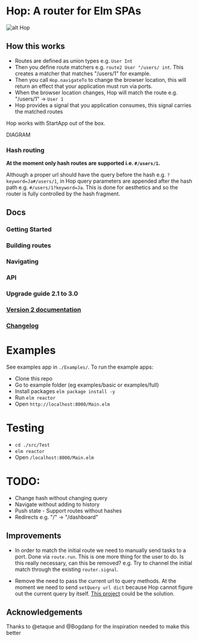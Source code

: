 # Hop: A router for Elm SPAs

![alt Hop](https://raw.githubusercontent.com/sporto/hop/master/assets/logo.png)

## How this works

- Routes are defined as union types e.g. `User Int`
- Then you define route matchers e.g. `route2 User "/users/ int`. This creates a matcher that matches "/users/1" for example.
- Then you call `Hop.navigateTo` to change the browser location, this will return an effect that your application must run via ports.
- When the browser location changes, Hop will match the route e.g. "/users/1" -> `User 1`
- Hop provides a signal that you application consumes, this signal carries the matched routes

Hop works with StartApp out of the box.

DIAGRAM

### Hash routing

__At the moment only hash routes are supported i.e. `#/users/1`.__

Although a proper url should have the query before the hash e.g. `?keyword=Ja#/users/1`,
in Hop query parameters are appended after the hash path e.g. `#/users/1?keyword=Ja`. 
This is done for aesthetics and so the router is fully controlled by the hash fragment.

## Docs

### Getting Started
### Building routes
### Navigating
### API
### Upgrade guide 2.1 to 3.0
### [Version 2 documentation](https://github.com/sporto/hop/tree/v2)
### [Changelog](./docs/changelog.md)

# Examples

See examples app in `./Examples/`. To run the example apps:

- Clone this repo
- Go to example folder (eg examples/basic or examples/full)
- Install packages `elm package install -y`
- Run `elm reactor`
- Open `http://localhost:8000/Main.elm`

# Testing

- `cd ./src/Test`
- `elm reactor`
- Open `/localhost:8000/Main.elm`

# TODO:

- Change hash without changing query
- Navigate without adding to history
- Push state - Support routes without hashes
- Redirects e.g. "/" -> "/dashboard"

## Improvements

- In order to match the initial route we need to manually send tasks to a port. Done via `route.run`. This is one more thing for the user to do. Is this really necessary, can this be removed? e.g. Try to channel the initial match through the existing `router.signal`.

- Remove the need to pass the current url to query methods. At the moment we need to send `setQuery url dict` because Hop cannot figure out the current query by itself. [This project](https://github.com/rgrempel/elm-web-api#webapilocation) could be the solution.

## Acknowledgements

Thanks to @etaque and @Bogdanp for the inspiration needed to make this better






